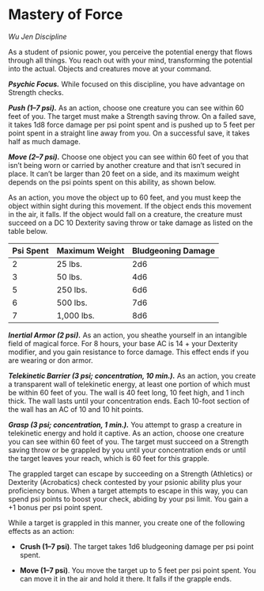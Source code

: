 # Mastery of Force
*Wu Jen Discipline*

As a student of psionic power, you perceive the potential energy that flows through all things. You reach out with your mind, transforming the potential into the actual. Objects and creatures move at your command.

***Psychic Focus.*** While focused on this discipline, you have advantage on Strength checks.

***Push (1–7 psi).*** As an action, choose one creature you can see within 60 feet of you. The target must make a Strength saving throw. On a failed save, it takes 1d8 force damage per psi point spent and is pushed up to 5 feet per point spent in a straight line away from you. On a successful save, it takes half as much damage.

***Move (2–7 psi).*** Choose one object you can see within 60 feet of you that isn’t being worn or carried by another creature and that isn’t secured in place. It can’t be larger than 20 feet on a side, and its maximum weight depends on the psi points spent on this ability, as shown below.

As an action, you move the object up to 60 feet, and you must keep the object within sight during this movement. If the object ends this movement in the air, it falls. If the object would fall on a creature, the creature must succeed on a DC 10 Dexterity saving throw or take damage as listed on the table below.

Psi Spent|Maximum Weight|Bludgeoning Damage
---------|--------------|------------------
2|25 lbs.|2d6
3|50 lbs.|4d6
5|250 lbs.|6d6
6|500 lbs.|7d6
7|1,000 lbs.|8d6

***Inertial Armor (2 psi).*** As an action, you sheathe yourself in an intangible field of magical force. For 8 hours, your base AC is 14 + your Dexterity modifier, and you gain resistance to force damage. This effect ends if you are wearing or don armor.

***Telekinetic Barrier (3 psi; concentration, 10 min.).*** As an action, you create a transparent wall of telekinetic energy, at least one portion of which must be within 60 feet of you. The wall is 40 feet long, 10 feet high, and 1 inch thick. The wall lasts until your concentration ends. Each 10-foot section of the wall has an AC of 10 and 10 hit points.

***Grasp (3 psi; concentration, 1 min.).*** You attempt to grasp a creature in telekinetic energy and hold it captive. As an action, choose one creature you can see within 60 feet of you. The target must succeed on a Strength saving throw or be grappled by you until your concentration ends or until the target leaves your reach, which is 60 feet for this grapple.

The grappled target can escape by succeeding on a Strength (Athletics) or Dexterity (Acrobatics) check contested by your psionic ability plus your proficiency bonus. When a target attempts to escape in this way, you can spend psi points to boost your check, abiding by your psi limit. You gain a +1 bonus per psi point spent.

While a target is grappled in this manner, you create one of the following effects as an action:

* **Crush (1–7 psi)**. The target takes 1d6 bludgeoning damage per psi point spent.

* **Move (1–7 psi)**. You move the target up to 5 feet per psi point spent. You can move it in the air and hold it there. It falls if the grapple ends.
